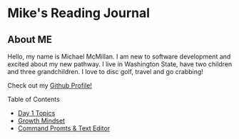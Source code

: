 # Mike's Reading Journal

## About ME

Hello, my name is Michael McMillan. I am new to software development and excited about my new pathway. I live in Washington State, have two children and three grandchildren. I love to disc golf, travel and go crabbing!

Check out my [Github Profile!](https://github.com/mikemc26m)

Table of Contents

* [Day 1 Topics](topicsDay1.md)
* [Growth Mindset](growthmindset.md)
* [Command Promts & Text Editor](Coders%20Computer.md)

